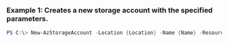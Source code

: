 
### Example 1: Creates a new storage account with the specified parameters.
```powershell
PS C:\> New-AzStorageAccount -Location {Location} -Name {Name} -ResourceGroupName {ResourceGroupName} -SkuName {SkuName}


